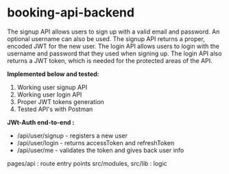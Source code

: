 # booking-api-backend

The signup API allows users to sign up with a valid email and password. An optional username can also be used. The signup API returns a proper, encoded JWT for the new user. The login API allows users to login with the username and password that they used when signing up. The login API also returns a JWT token, which is needed for the protected areas of the API.

**Implemented below and tested:**
1. Working user signup API 
2. Working user login API 
3. Proper JWT tokens generation 
4. Tested API's with Postman 

**JWt-Auth end-to-end :**
* /api/user/signup - registers a new user
* /api/user/login - returns accessToken and refreshToken
* /api/user/me - validates the token and gives back user info

pages/api :  route entry points
src/modules, src/lib : logic

